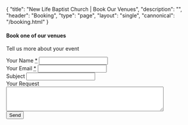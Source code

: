 {
	"title": "New Life Baptist Church | Book Our Venues",
	"description": "",
	"header": "Booking",
	"type": "page",
	"layout": "single",
	"cannonical": "/booking.html"
}
<section class="interior-section">
	<div class="container">
		<div class="row">
			<div class="col-xs-12 col-sm-8 col-md-6">
				<h4>Book one of our venues</h4>
				<p>Tell us more about your event</p>
				<form name="contact" method="POST" netlify>
					<div class="site-input">
						<label for="name">Your Name <abbr title="required">*</abbr></label>
						<input id="name" type="text" name="name" required>
					</div>
					<div class="site-input">
						<label for="email">Your Email <abbr title="required">*</abbr></label>
						<input id="email" type="email" name="email" required>
					</div>	
					<div class="site-input">
						<label for="subject">Subject</label>
						<input id="subject" type="text" name="subject">
					</div>
					<div class="site-input">
						<label for="message">Your Request</label>
						<textarea id="message" rows="4" cols="50" name="message"></textarea>
					</div>
					<div data-netlify-recaptcha></div>
					<button type="submit" class="button blue float-right">Send</button>
				</form>
			</div>
		</div>
	</div>
</section>